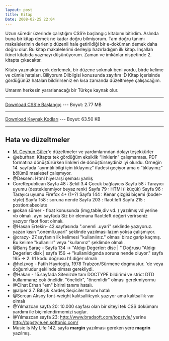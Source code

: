 ```yaml
---
layout: post
title: Kitap
Date: 2008-02-25 22:04
---
```


Uzun süredir üzerinde çalıştığım CSS’e başlangıç kitabımı bitirdim.
Aslında buna bir kitap demek ne kadar doğru bilmiyorum. Tam doğru tanımı
makalelerimin derlenip düzenli hale getirildiği bir e-doküman demek daha
doğru olur. Bu kitap makalelerimi derleyip hazırladığım ilk kitap.
İnşallah ikinci kitabıda yazmayı düşünüyorum. Zaman ve imkânlar
nispetinde 2. kitapta çıkacaktır.

Kitabı yazmaktan çok derlemek, bir düzene sokmak beni yordu, birde
kelime ve cümle hataları. Biliyorum Dilbilgisi konusunda zayıfım :D
Kitap içerisinde gördüğünüz hataları bildirirseniz en kısa zamanda
düzeltmeye çalışacağım.

Umarım herkesin yararlanacağı bir Türkçe kaynak olur.

  ---------------- ------------------------------

  [Download CSS'e Başlangıç](/dokumanlar/CSS_GIRIS.zip)  --- Boyut: 2.77 MB

  ---------------- ------------------------------

  [Download Kaynak Kodları](/dokumanlar/kodlar.zip)  --- Boyut: 63.50 KB

  ---------------- ------------------------------

## Hata ve düzeltmeler

-   [M. Ceyhun Güler](http://www.jayhoon.com/)'e düzeltmeler ve yardımlarından dolayı
    teşekkürler
-   @eburhan: Kitapta tek gördüğüm eksiklik “linklerin” çalışmaması. PDF
    formatına dönüştürürken linkleri de dönüştürseydiniz iyi olurdu.
    Örneğin 14. sayfada “ayrıntılı bilgi için tıklayınız” ifadesi
    geçiyor ama o “tıklayınız” bölümü maalesef çalışmıyor.
-   @Dessen: Html hiyerarşi şeması yanlış
-   CoreRepublican Sayfa 48 : Şekil 3.4 Çocuk bağlayıcıs Sayfa 58 :
    Tarayıcı uyumu (desteklenmiyor beyaz renk) Sayfa 79 : HTMl (l küçük)
    Sayfa 96 : Tarayıcı uyumu Firefox 4+ (1+?) Sayfa 144 : Kenar çizgisi
    biçemi (boder-style) Sayfa 158 : soruna nende Sayfa 203 : flaot:left
    Sayfa 215 : postion:absolute
-   @okan sümer - float konusunda (img,table,div vd. ) yazılmış vd
    yerine vb olmalı. aynı sayfada Siz bir elemana flaot:left değeri
    verirseniz yazıyor flaot float olmalı.
-   @Hasan Ertekin- 42.sayfasında ".onemli .uyari" seklinde yazıyoruz.
    yazan kısın ".onemli.uyari" şeklinde yazılması lazım yoksa
    çalışmıyor.
-   @crazy- 27.sayfanın ilk kelimesi "kullanılırız." olması biraz garip
    kaçmış. Bu kelime "kullanılır" veya "kullanırız" şeklimde olmalı.
-   @Barış Saraç - Sayfa 134 -> "Aldıgı Degerler: disc | " Doğrusu
    "Aldıgı Degerler: disk |
    sayfa 156 -> "kullanıldıgında soruna nende oluyor."
    sayfa 165 -> 2. h1 kodu doğrusu h1.diğer olmalı
-   @helzvog - Fatih Hayrioglu, 1978 Trabzon/Sürmene dogmustur. 'de veya
    doğumludur şeklinde olması gerekliydi.
-   @Hakan - 15.sayfada Sitenizde tam DOCTYPE bildirimi ve strict DTD
    kullanmanız çok önelidir. "önelidir", "önemlidir" olması
    gerekmiyormu
-   @Cihat Erhan "em" birimi tanımı hatalı.
-   @alper 3.7. Bitişik Kardeş Seçiciler tanımı hatalı
-   @Sercan Aksoy font-weight kalıtsallık:yok yazıyor ama kalıtsallık
    var olmalı
-   @Yılmazcan sayfa 20: 10.000 sayfası olan bir siteyi tek CSS dokümanı
    yardımı ile biçimlendirmemizi saglar.
-   @Yılmazcan sayfa 23: http://www.bradsoft.com/topstyle/ yerine
    http://topstyle.en.softonic.com/
-   Music Is My Life 142. sayfa **margin** yazılması gereken yere **magrin** yazılmış.
